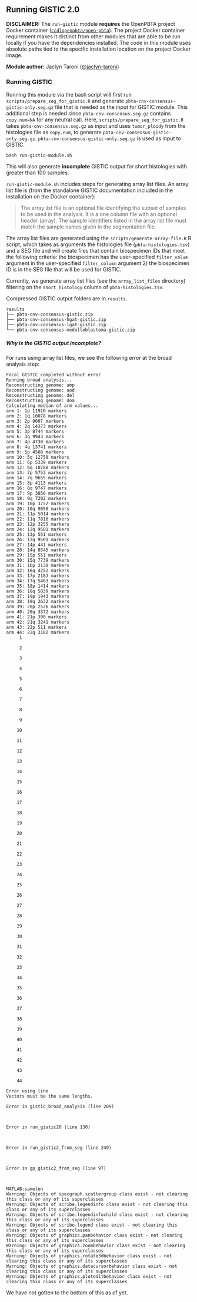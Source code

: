 ## Running GISTIC 2.0

**DISCLAIMER:** The `run-gistic` module **requires** the OpenPBTA project Docker container ([`ccdlopenpbta/open-pbta`](https://hub.docker.com/r/ccdlopenpbta/open-pbta)). 
The project Docker container requirement makes it distinct from other modules that are able to be run locally if you have the dependencies installed.
The code in this module uses absolute paths tied to the specific installation location on the project Docker image.

**Module author:** Jaclyn Taroni ([@jaclyn-taroni](https://github.com/jaclyn-taroni))

### Running GISTIC

Running this module via the bash script will first run `scripts/prepare_seg_for_gistic.R` and generate `pbta-cnv-consensus-gistic-only.seg.gz` file that is needed as the input for GISTIC module. 
This additional step is needed since `pbta-cnv-consensus.seg.gz` contains `copy.num=NA` for any neutral call. 
Here, `scripts/prepare_seg_for_gistic.R` takes `pbta-cnv-consensus.seg.gz` as input and uses `tumor_ploidy` from the histologies file as `copy.num`, to generate `pbta-cnv-consensus-gistic-only.seg.gz`.
`pbta-cnv-consensus-gistic-only.seg.gz` is used as input to GISTIC.

```
bash run-gistic-module.sh
```

This will also generate **incomplete** GISTIC output for short histologies with greater than 100 samples.

`run-gistic-module.sh` includes steps for generating array list files.
An array list file is (from the standalone GISTIC documentation included in the installation on the Docker container):

> The array list file is an optional file identifying the subset of samples to be used in the analysis.  It is a one column file with an optional header (array).  The sample identifiers listed in the array list file must match the sample names given in the segmentation file.  

The array list files are generated using the `scripts/generate-array-file.R` R script, which takes as arguments the histologies file (`pbta-histologies.tsv`) and a SEG file and will create files that contain biospecimen IDs that meet the following criteria: the biospecimen has the user-specified `filter_value` argument in the user-specified `filter_column` argument 2) the biospecimen ID is in the SEG file that will be used for GISTIC.

Currently, we generate array list files (see the `array_list_files` directory) filtering on the `short_histology` column of `pbta-histologies.tsv`.

Compressed GISTIC output folders are in `results`.

```
results
├── pbta-cnv-consensus-gistic.zip
├── pbta-cnv-consensus-hgat-gistic.zip
├── pbta-cnv-consensus-lgat-gistic.zip
└── pbta-cnv-consensus-medulloblastoma-gistic.zip
```

##### Why is the GISTIC output incomplete?

For runs using array list files, we see the following error at the broad analysis step:

```
Focal GISTIC completed without error
Running broad analysis...
Reconstructing genome: amp
Reconstructing genome: aod
Reconstructing genome: del
Reconstructing genome: doa
Calculating median of arm values...
arm 1: 1p 11910 markers
arm 2: 1q 10078 markers
arm 3: 2p 9007 markers
arm 4: 2q 14373 markers
arm 5: 3p 8744 markers
arm 6: 3q 9943 markers
arm 7: 4p 4730 markers
arm 8: 4q 13741 markers
arm 9: 5p 4508 markers
arm 10: 5q 12758 markers
arm 11: 6p 5339 markers
arm 12: 6q 10788 markers
arm 13: 7p 5753 markers
arm 14: 7q 9655 markers
arm 15: 8p 4113 markers
arm 16: 8q 9747 markers
arm 17: 9p 3856 markers
arm 18: 9q 7202 markers
arm 19: 10p 3752 markers
arm 20: 10q 9050 markers
arm 21: 11p 5014 markers
arm 22: 11q 7816 markers
arm 23: 12p 3255 markers
arm 24: 12q 9501 markers
arm 25: 13p 551 markers
arm 26: 13q 9501 markers
arm 27: 14p 441 markers
arm 28: 14q 8545 markers
arm 29: 15p 551 markers
arm 30: 15q 7739 markers
arm 31: 16p 3138 markers
arm 32: 16q 4252 markers
arm 33: 17p 2183 markers
arm 34: 17q 5463 markers
arm 35: 18p 1414 markers
arm 36: 18q 5839 markers
arm 37: 19p 1943 markers
arm 38: 19q 2632 markers
arm 39: 20p 2526 markers
arm 40: 20q 3372 markers
arm 41: 21p 390 markers
arm 42: 21q 3241 markers
arm 43: 22p 511 markers
arm 44: 22q 3182 markers
     1

     2

     3

     4

     5

     6

     7

     8

     9

    10

    11

    12

    13

    14

    15

    16

    17

    18

    19

    20

    21

    22

    23

    24

    25

    26

    27

    28

    29

    30

    31

    32

    33

    34

    35

    36

    37

    38

    39

    40

    41

    42

    43

    44

Error using line
Vectors must be the same lengths.

Error in gistic_broad_analysis (line 209)



Error in run_gistic20 (line 130)



Error in run_gistic2_from_seg (line 249)



Error in gp_gistic2_from_seg (line 97)



MATLAB:samelen
Warning: Objects of specgraph.scattergroup class exist - not clearing this class or any of its superclasses
Warning: Objects of scribe.legendinfo class exist - not clearing this class or any of its superclasses
Warning: Objects of scribe.legendinfochild class exist - not clearing this class or any of its superclasses
Warning: Objects of scribe.legend class exist - not clearing this class or any of its superclasses
Warning: Objects of graphics.panbehavior class exist - not clearing this class or any of its superclasses
Warning: Objects of graphics.zoombehavior class exist - not clearing this class or any of its superclasses
Warning: Objects of graphics.rotate3dbehavior class exist - not clearing this class or any of its superclasses
Warning: Objects of graphics.datacursorbehavior class exist - not clearing this class or any of its superclasses
Warning: Objects of graphics.ploteditbehavior class exist - not clearing this class or any of its superclasses
```

We have not gotten to the bottom of this as of yet.